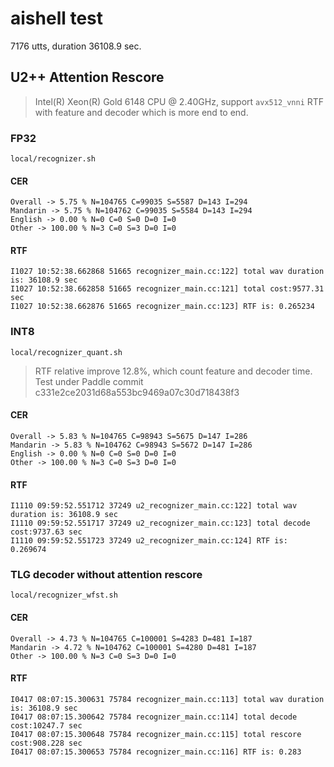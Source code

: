 # aishell test

7176 utts, duration 36108.9 sec.

## U2++ Attention Rescore

> Intel(R) Xeon(R) Gold 6148 CPU @ 2.40GHz, support `avx512_vnni`
> RTF with feature and decoder which is more end to end.

### FP32

`local/recognizer.sh`

#### CER

```
Overall -> 5.75 % N=104765 C=99035 S=5587 D=143 I=294
Mandarin -> 5.75 % N=104762 C=99035 S=5584 D=143 I=294
English -> 0.00 % N=0 C=0 S=0 D=0 I=0
Other -> 100.00 % N=3 C=0 S=3 D=0 I=0
```

#### RTF 

```
I1027 10:52:38.662868 51665 recognizer_main.cc:122] total wav duration is: 36108.9 sec
I1027 10:52:38.662858 51665 recognizer_main.cc:121] total cost:9577.31 sec
I1027 10:52:38.662876 51665 recognizer_main.cc:123] RTF is: 0.265234
```

### INT8

`local/recognizer_quant.sh`

> RTF relative improve 12.8%, which count feature and decoder time.
> Test under Paddle commit c331e2ce2031d68a553bc9469a07c30d718438f3  

#### CER

```
Overall -> 5.83 % N=104765 C=98943 S=5675 D=147 I=286
Mandarin -> 5.83 % N=104762 C=98943 S=5672 D=147 I=286
English -> 0.00 % N=0 C=0 S=0 D=0 I=0
Other -> 100.00 % N=3 C=0 S=3 D=0 I=0
```

#### RTF 

```
I1110 09:59:52.551712 37249 u2_recognizer_main.cc:122] total wav duration is: 36108.9 sec
I1110 09:59:52.551717 37249 u2_recognizer_main.cc:123] total decode cost:9737.63 sec
I1110 09:59:52.551723 37249 u2_recognizer_main.cc:124] RTF is: 0.269674
```

### TLG decoder without attention rescore

`local/recognizer_wfst.sh`

#### CER

```
Overall -> 4.73 % N=104765 C=100001 S=4283 D=481 I=187
Mandarin -> 4.72 % N=104762 C=100001 S=4280 D=481 I=187
Other -> 100.00 % N=3 C=0 S=3 D=0 I=0
```

#### RTF
```
I0417 08:07:15.300631 75784 recognizer_main.cc:113] total wav duration is: 36108.9 sec
I0417 08:07:15.300642 75784 recognizer_main.cc:114] total decode cost:10247.7 sec
I0417 08:07:15.300648 75784 recognizer_main.cc:115] total rescore cost:908.228 sec
I0417 08:07:15.300653 75784 recognizer_main.cc:116] RTF is: 0.283
```
